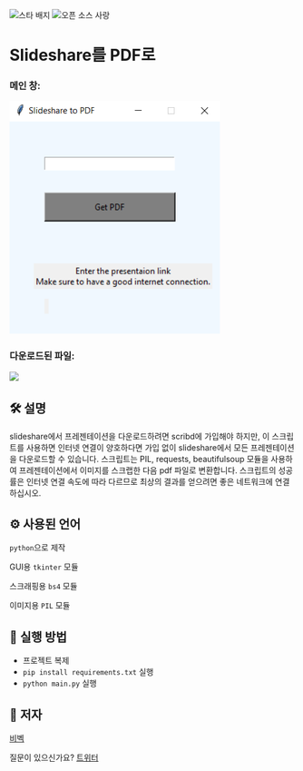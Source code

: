 <!--이 부분을 삭제하지 마십시오-->
![스타 배지](https://img.shields.io/static/v1?label=%F0%9F%8C%9F&message=If%20Useful&style=style=flat&color=BC4E99)
![오픈 소스 사랑](https://badges.frapsoft.com/os/v1/open-source.svg?v=103)

# Slideshare를 PDF로
### 메인 창:

![](./Images/window.png)
<br/>

### 다운로드된 파일:

![](./Images/Output.png)

## 🛠️ 설명
slideshare에서 프레젠테이션을 다운로드하려면 scribd에 가입해야 하지만, 이 스크립트를 사용하면 인터넷 연결이 양호하다면 가입 없이 slideshare에서 모든 프레젠테이션을 다운로드할 수 있습니다. 스크립트는 PIL, requests, beautifulsoup 모듈을 사용하여 프레젠테이션에서 이미지를 스크랩한 다음 pdf 파일로 변환합니다.
스크립트의 성공률은 인터넷 연결 속도에 따라 다르므로 최상의 결과를 얻으려면 좋은 네트워크에 연결하십시오.

## ⚙️ 사용된 언어
`python`으로 제작

GUI용 `tkinter` 모듈

스크래핑용 `bs4` 모듈

이미지용 `PIL` 모듈


## 🌟 실행 방법
- 프로젝트 복제
- `pip install requirements.txt` 실행
- `python main.py` 실행


## 🤖 저자
[비벡](https://github.com/vivekthedev)

질문이 있으신가요?
[트위터](https://twitter.com/vivekthedev)
